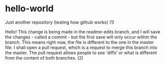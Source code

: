# hello-world
Just another repository (testing how github works) (1)

Hello! This change is being made in the readme-edits branch, and I will save the changes - called a commit - but the first save will only occur within the branch. This means right now, the file is different to the one in the master file.
I shall open a pull request, which is a request to merge this branch into the master. The pull request allows people to see 'diffs' or what is different from the content of both branches. (2)
